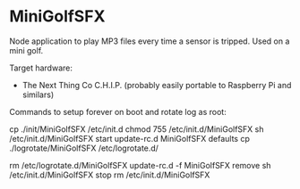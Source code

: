 # MiniGolfSFX
Node application to play MP3 files every time a sensor is tripped. Used on a mini golf. 

Target hardware: 
- The Next Thing Co C.H.I.P. (probably easily portable to Raspberry Pi and similars)

Commands to setup forever on boot and rotate log
as root:

cp ./init/MiniGolfSFX /etc/init.d 
chmod 755 /etc/init.d/MiniGolfSFX 
sh /etc/init.d/MiniGolfSFX start
update-rc.d MiniGolfSFX defaults
cp ./logrotate/MiniGolfSFX /etc/logrotate.d/

rm  /etc/logrotate.d/MiniGolfSFX
update-rc.d -f MiniGolfSFX remove
sh /etc/init.d/MiniGolfSFX stop
rm /etc/init.d/MiniGolfSFX
